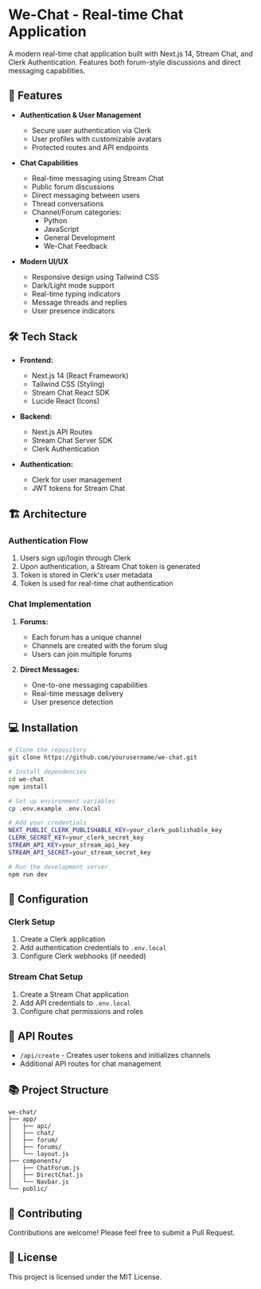 # We-Chat - Real-time Chat Application

A modern real-time chat application built with Next.js 14, Stream Chat, and Clerk Authentication. Features both forum-style discussions and direct messaging capabilities.

## 🚀 Features

- **Authentication & User Management**
  - Secure user authentication via Clerk
  - User profiles with customizable avatars
  - Protected routes and API endpoints

- **Chat Capabilities**
  - Real-time messaging using Stream Chat
  - Public forum discussions
  - Direct messaging between users
  - Thread conversations
  - Channel/Forum categories:
    - Python
    - JavaScript
    - General Development
    - We-Chat Feedback

- **Modern UI/UX**
  - Responsive design using Tailwind CSS
  - Dark/Light mode support
  - Real-time typing indicators
  - Message threads and replies
  - User presence indicators

## 🛠️ Tech Stack

- **Frontend:**
  - Next.js 14 (React Framework)
  - Tailwind CSS (Styling)
  - Stream Chat React SDK
  - Lucide React (Icons)

- **Backend:**
  - Next.js API Routes
  - Stream Chat Server SDK
  - Clerk Authentication

- **Authentication:**
  - Clerk for user management
  - JWT tokens for Stream Chat

## 🏗️ Architecture

### Authentication Flow
1. Users sign up/login through Clerk
2. Upon authentication, a Stream Chat token is generated
3. Token is stored in Clerk's user metadata
4. Token is used for real-time chat authentication

### Chat Implementation
1. **Forums:**
   - Each forum has a unique channel
   - Channels are created with the forum slug
   - Users can join multiple forums

2. **Direct Messages:**
   - One-to-one messaging capabilities
   - Real-time message delivery
   - User presence detection

## 💻 Installation

```bash
# Clone the repository
git clone https://github.com/yourusername/we-chat.git

# Install dependencies
cd we-chat
npm install

# Set up environment variables
cp .env.example .env.local

# Add your credentials
NEXT_PUBLIC_CLERK_PUBLISHABLE_KEY=your_clerk_publishable_key
CLERK_SECRET_KEY=your_clerk_secret_key
STREAM_API_KEY=your_stream_api_key
STREAM_API_SECRET=your_stream_secret_key

# Run the development server
npm run dev
```

## 🔧 Configuration

### Clerk Setup
1. Create a Clerk application
2. Add authentication credentials to `.env.local`
3. Configure Clerk webhooks (if needed)

### Stream Chat Setup
1. Create a Stream Chat application
2. Add API credentials to `.env.local`
3. Configure chat permissions and roles

## 📝 API Routes

- `/api/create` - Creates user tokens and initializes channels
- Additional API routes for chat management

## 📚 Project Structure

```
we-chat/
├── app/
│   ├── api/
│   ├── chat/
│   ├── forum/
│   ├── forums/
│   └── layout.js
├── components/
│   ├── ChatForum.js
│   ├── DirectChat.js
│   └── Navbar.js
└── public/
```

## 🤝 Contributing

Contributions are welcome! Please feel free to submit a Pull Request.

## 📄 License

This project is licensed under the MIT License.